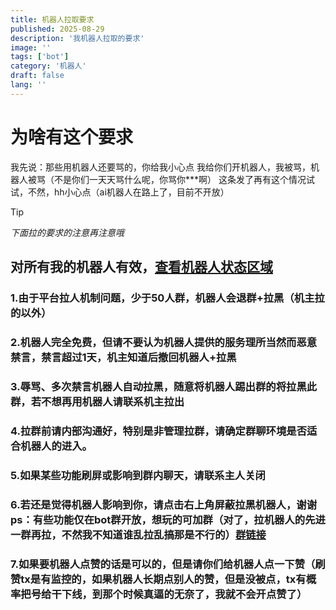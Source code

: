 ```yaml
---
title: 机器人拉取要求
published: 2025-08-29
description: '我机器人拉取的要求'
image: ''
tags: ['bot']
category: '机器人'
draft: false 
lang: ''
---
```


# 为啥有这个要求

我先说：那些用机器人还要骂的，你给我小心点
我给你们开机器人，我被骂，机器人被骂（不是你们一天天骂什么呢，你骂你***啊）
这条发了再有这个情况试试，不然，hh小心点（ai机器人在路上了，目前不开放）

> [!TIP]
> *下面拉的要求的注意再注意哦*

## 对所有我的机器人有效，[查看机器人状态区域](https://wbndm1234.github.io/posts/zt1/)
### 1.由于平台拉人机制问题，少于50人群，机器人会退群+拉黑（机主拉的以外）

### 2.机器人完全免费，但请不要认为机器人提供的服务理所当然而恶意禁言，禁言超过1天，机主知道后撤回机器人+拉黑

### 3.辱骂、多次禁言机器人自动拉黑，随意将机器人踢出群的将拉黑此群，若不想再用机器人请联系机主拉出

### 4.拉群前请内部沟通好，特别是非管理拉群，请确定群聊环境是否适合机器人的进入。

### 5.如果某些功能刷屏或影响到群内聊天，请联系主人关闭 

### 6.若还是觉得机器人影响到你，请点击右上角屏蔽拉黑机器人，谢谢 ps：有些功能仅在bot群开放，想玩的可加群（对了，拉机器人的先进一群再拉，不然我不知道谁乱拉乱搞那是不行的）[群链接](https://wbndm1234.github.io/posts/qq-join/)

### 7.如果要机器人点赞的话是可以的，但是请你们给机器人点一下赞（刷赞tx是有监控的，如果机器人长期点别人的赞，但是没被点，tx有概率把号给干下线，到那个时候真逼的无奈了，我就不会开点赞了）